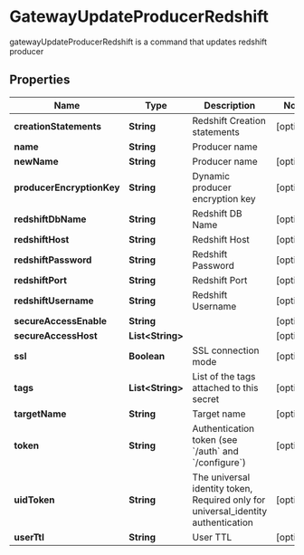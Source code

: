 

# GatewayUpdateProducerRedshift

gatewayUpdateProducerRedshift is a command that updates redshift producer
## Properties

Name | Type | Description | Notes
------------ | ------------- | ------------- | -------------
**creationStatements** | **String** | Redshift Creation statements |  [optional]
**name** | **String** | Producer name | 
**newName** | **String** | Producer name |  [optional]
**producerEncryptionKey** | **String** | Dynamic producer encryption key |  [optional]
**redshiftDbName** | **String** | Redshift DB Name |  [optional]
**redshiftHost** | **String** | Redshift Host |  [optional]
**redshiftPassword** | **String** | Redshift Password |  [optional]
**redshiftPort** | **String** | Redshift Port |  [optional]
**redshiftUsername** | **String** | Redshift Username |  [optional]
**secureAccessEnable** | **String** |  |  [optional]
**secureAccessHost** | **List&lt;String&gt;** |  |  [optional]
**ssl** | **Boolean** | SSL connection mode |  [optional]
**tags** | **List&lt;String&gt;** | List of the tags attached to this secret |  [optional]
**targetName** | **String** | Target name |  [optional]
**token** | **String** | Authentication token (see &#x60;/auth&#x60; and &#x60;/configure&#x60;) |  [optional]
**uidToken** | **String** | The universal identity token, Required only for universal_identity authentication |  [optional]
**userTtl** | **String** | User TTL |  [optional]



